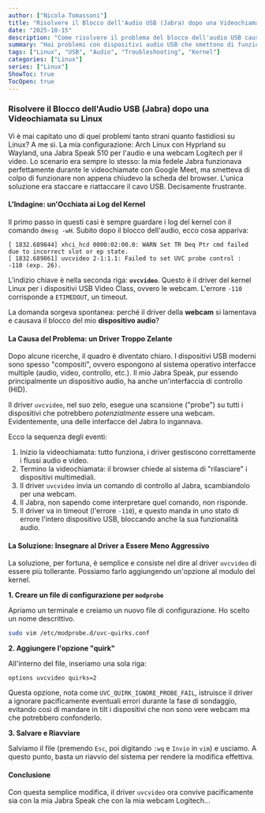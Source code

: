 ```yaml
---
author: ["Nicola Tomassoni"]
title: "Risolvere il Blocco dell'Audio USB (Jabra) dopo una Videochiamata su Linux"
date: "2025-10-15"
description: "Come risolvere il problema del blocco dell'audio USB causato dal driver uvcvideo su Linux"
summary: "Hai problemi con dispositivi audio USB che smettono di funzionare dopo una videochiamata su Linux? Ecco come ho risolto il conflitto tra il driver uvcvideo e la mia Jabra Speak 510."
tags: ["Linux", "USB", "Audio", "Troubleshooting", "Kernel"]
categories: ["Linux"]
series: ["Linux"]
ShowToc: true
TocOpen: true
---
```


### **Risolvere il Blocco dell'Audio USB (Jabra) dopo una Videochiamata su Linux**

Vi è mai capitato uno di quei problemi tanto strani quanto fastidiosi su Linux? A me sì. La mia configurazione: Arch Linux con Hyprland su Wayland, una Jabra Speak 510 per l'audio e una webcam Logitech per il video. Lo scenario era sempre lo stesso: la mia fedele Jabra funzionava perfettamente durante le videochiamate con Google Meet, ma smetteva di colpo di funzionare non appena chiudevo la scheda del browser. L'unica soluzione era staccare e riattaccare il cavo USB. Decisamente frustrante.

#### **L'Indagine: un'Occhiata ai Log del Kernel**

Il primo passo in questi casi è sempre guardare i log del kernel con il comando `dmesg -wH`. Subito dopo il blocco dell'audio, ecco cosa appariva:

```
[ 1832.689844] xhci_hcd 0000:02:00.0: WARN Set TR Deq Ptr cmd failed due to incorrect slot or ep state.
[ 1832.689861] uvcvideo 2-1:1.1: Failed to set UVC probe control : -110 (exp. 26).
```

L'indizio chiave è nella seconda riga: **`uvcvideo`**. Questo è il driver del kernel Linux per i dispositivi USB Video Class, ovvero le webcam. L'errore `-110` corrisponde a `ETIMEDOUT`, un timeout.

La domanda sorgeva spontanea: perché il driver della **webcam** si lamentava e causava il blocco del mio **dispositivo audio**?

#### **La Causa del Problema: un Driver Troppo Zelante**

Dopo alcune ricerche, il quadro è diventato chiaro. I dispositivi USB moderni sono spesso "compositi", ovvero espongono al sistema operativo interfacce multiple (audio, video, controllo, etc.). Il mio Jabra Speak, pur essendo principalmente un dispositivo audio, ha anche un'interfaccia di controllo (HID).

Il driver `uvcvideo`, nel suo zelo, esegue una scansione ("probe") su tutti i dispositivi che potrebbero *potenzialmente* essere una webcam. Evidentemente, una delle interfacce del Jabra lo ingannava.

Ecco la sequenza degli eventi:

1.  Inizio la videochiamata: tutto funziona, i driver gestiscono correttamente i flussi audio e video.
2.  Termino la videochiamata: il browser chiede al sistema di "rilasciare" i dispositivi multimediali.
3.  Il driver `uvcvideo` invia un comando di controllo al Jabra, scambiandolo per una webcam.
4.  Il Jabra, non sapendo come interpretare quel comando, non risponde.
5.  Il driver va in timeout (l'errore `-110`), e questo manda in uno stato di errore l'intero dispositivo USB, bloccando anche la sua funzionalità audio.

#### **La Soluzione: Insegnare al Driver a Essere Meno Aggressivo**

La soluzione, per fortuna, è semplice e consiste nel dire al driver `uvcvideo` di essere più tollerante. Possiamo farlo aggiungendo un'opzione al modulo del kernel.

**1. Creare un file di configurazione per `modprobe`**

Apriamo un terminale e creiamo un nuovo file di configurazione. Ho scelto un nome descrittivo.

```bash
sudo vim /etc/modprobe.d/uvc-quirks.conf
```

**2. Aggiungere l'opzione "quirk"**

All'interno del file, inseriamo una sola riga:

```
options uvcvideo quirks=2
```

Questa opzione, nota come `UVC_QUIRK_IGNORE_PROBE_FAIL`, istruisce il driver a ignorare pacificamente eventuali errori durante la fase di sondaggio, evitando così di mandare in tilt i dispositivi che non sono vere webcam ma che potrebbero confonderlo.

**3. Salvare e Riavviare**

Salviamo il file (premendo `Esc`, poi digitando `:wq` e `Invio` in `vim`) e usciamo. A questo punto, basta un riavvio del sistema per rendere la modifica effettiva.

#### **Conclusione**

Con questa semplice modifica, il driver `uvcvideo` ora convive pacificamente sia con la mia Jabra Speak che con la mia webcam Logitech...
